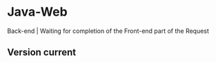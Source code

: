 # Java-Web
Back-end | Waiting for completion of the Front-end part of the Request

## Version current

